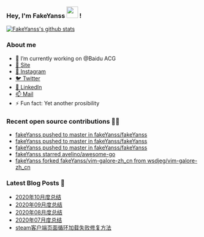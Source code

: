 ### Hey, I'm FakeYanss <img src="https://media.giphy.com/media/hvRJCLFzcasrR4ia7z/giphy.gif" width="30px"> !

[![FakeYanss's github stats](https://github-readme-stats.vercel.app/api?username=fakeyanss)](https://github.com/fakeyanss)

### About me
- 🔭 I’m currently working on @Baidu ACG
- [🚀 Site](https://avelino.run) <br>
- [📸 Instagram](https://www.instagram.com/fakeyanss/)
- [🐦 Twitter](https://twitter.com/fakeYanss)
- [💼 LinkedIn](https://www.linkedin.com/in/foretime) 
- [📫 Mail](mailto:yanshisangc@gmail.com)
- ⚡ Fun fact: Yet another prosibility

### Recent open source contributions 👨‍💻

<!-- GITHUB:START -->
- [fakeYanss pushed to master in fakeYanss/fakeYanss](https://github.com/fakeYanss/fakeYanss/compare/776b395692...1c06f6f6ba)
- [fakeYanss pushed to master in fakeYanss/fakeYanss](https://github.com/fakeYanss/fakeYanss/compare/a8c66624c5...776b395692)
- [fakeYanss pushed to master in fakeYanss/fakeYanss](https://github.com/fakeYanss/fakeYanss/compare/40e5823fde...a8c66624c5)
- [fakeYanss starred avelino/awesome-go](https://github.com/avelino/awesome-go)
- [fakeYanss forked fakeYanss/vim-galore-zh_cn from wsdjeg/vim-galore-zh_cn](https://github.com/fakeYanss/vim-galore-zh_cn)
<!-- GITHUB:END -->

### Latest Blog Posts 📕
<!-- BLOG:START -->
- [2020年10月度总结](https://foreti.me/2020/10/28/2020-10-review/)
- [2020年09月度总结](https://foreti.me/2020/10/28/2020-09-review/)
- [2020年08月度总结](https://foreti.me/2020/09/05/2020-08-review/)
- [2020年07月度总结](https://foreti.me/2020/07/29/2020-07-review/)
- [steam客户端页面循环加载失败修复方法](https://foreti.me/2020/07/15/steam-load-error-fix/)
<!-- BLOG:END -->
